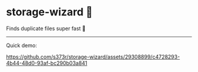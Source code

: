 # storage-wizard 🧙

Finds duplicate files super fast 🚀

---

Quick demo:

https://github.com/s373r/storage-wizard/assets/29308899/c4728293-4b44-48d0-93af-bc290b03a841
